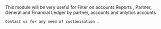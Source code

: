 This module will be very useful for Filter on accounts Reports ,
Partner, General and Financial Ledger
 by partner, accounts and anlytics accounts
    
    Contact us for any need of customisation .

